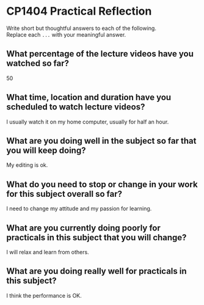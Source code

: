 # CP1404 Practical Reflection

Write short but thoughtful answers to each of the following.  
Replace each `...` with your meaningful answer.

## What percentage of the lecture videos have you watched so far?

 50
 
## What time, location and duration have you scheduled to watch lecture videos?

I usually watch it on my home computer, usually for half an hour.

## What are you doing well in the subject so far that you will keep doing?

My editing is ok.

## What do you need to stop or change in your work for this subject overall so far?

I need to change my attitude and my passion for learning.

## What are you currently doing poorly for practicals in this subject that you will change?

I will relax and learn from others.

## What are you doing really well for practicals in this subject?
I think the performance is OK.
